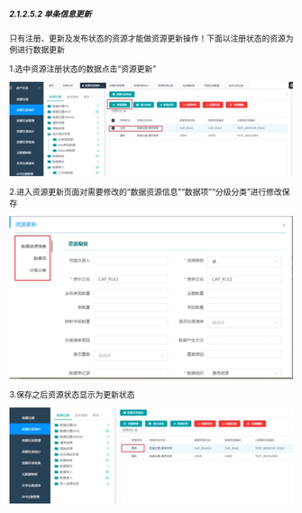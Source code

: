 ##### 2.1.2.5.2 单条信息更新

只有注册、更新及发布状态的资源才能做资源更新操作！下面以注册状态的资源为例进行数据更新

1.选中资源注册状态的数据点击“资源更新”

![img](2.1.2.5.2%20%E5%8D%95%E6%9D%A1%E4%BF%A1%E6%81%AF%E6%9B%B4%E6%96%B0.assets/wps10.jpg)

2.进入资源更新页面对需要修改的“数据资源信息”“数据项”“分级分类”进行修改保存

![img](2.1.2.5.2%20%E5%8D%95%E6%9D%A1%E4%BF%A1%E6%81%AF%E6%9B%B4%E6%96%B0.assets/wps11.jpg)

3.保存之后资源状态显示为更新状态

![img](2.1.2.5.2%20%E5%8D%95%E6%9D%A1%E4%BF%A1%E6%81%AF%E6%9B%B4%E6%96%B0.assets/wps12.jpg) 

